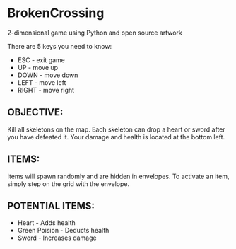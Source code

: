 # BrokenCrossing
2-dimensional game using Python and open source artwork

There are 5 keys you need to know:
- ESC 	  - exit game
- UP 	    - move up
- DOWN 	  - move down
- LEFT 	  - move left
- RIGHT 	- move right

## OBJECTIVE:
Kill all skeletons on the map. Each skeleton can drop a heart or sword after you have defeated it. Your damage and health is located at the bottom left.

## ITEMS:
Items will spawn randomly and are hidden in envelopes. To activate an item, simply step on the grid with the envelope.

## POTENTIAL ITEMS:
- Heart 		      - Adds health
- Green Poision 	- Deducts health
- Sword 		      - Increases damage
